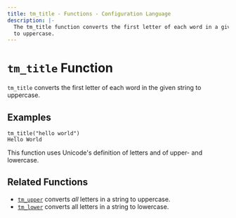 ```yaml
---
title: tm_title - Functions - Configuration Language
description: |-
  The tm_title function converts the first letter of each word in a given string
  to uppercase.
---
```


# `tm_title` Function

`tm_title` converts the first letter of each word in the given string to uppercase.

## Examples

```
tm_title("hello world")
Hello World
```

This function uses Unicode's definition of letters and of upper- and lowercase.

## Related Functions

* [`tm_upper`](./tm_upper.md) converts _all_ letters in a string to uppercase.
* [`tm_lower`](./tm_lower.md) converts all letters in a string to lowercase.
